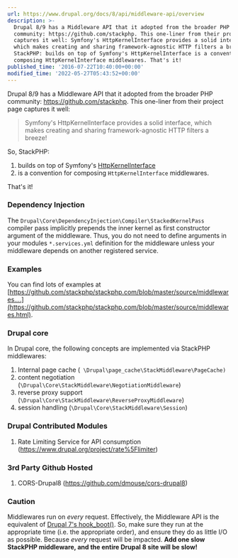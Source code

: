 ```yaml
---
url: https://www.drupal.org/docs/8/api/middleware-api/overview
description: >-
  Drupal 8/9 has a Middleware API that it adopted from the broader PHP
  community: https://github.com/stackphp. This one-liner from their project page
  captures it well: Symfony's HttpKernelInterface provides a solid interface,
  which makes creating and sharing framework-agnostic HTTP filters a breeze! So,
  StackPHP: builds on top of Symfony's HttpKernelInterface is a convention for
  composing HttpKernelInterface middlewares. That's it!
published_time: '2016-07-22T10:40:00+00:00'
modified_time: '2022-05-27T05:43:52+00:00'
---
```

Drupal 8/9 has a Middleware API that it adopted from the broader PHP community: <https://github.com/stackphp>. This one-liner from their project page captures it well:

> Symfony's HttpKernelInterface provides a solid interface, which makes creating and sharing framework-agnostic HTTP filters a breeze!

So, StackPHP:

1. builds on top of Symfony's [HttpKernelInterface](https://github.com/symfony/symfony/blob/master/src/Symfony/Component/HttpKernel/HttpKernelInterface.php)
2. is a convention for composing `HttpKernelInterface` middlewares.

That's it!

### Dependency Injection

The `Drupal\Core\DependencyInjection\Compiler\StackedKernelPass` compiler pass implicitly prepends the inner kernel as first constructor argument of the middleware. Thus, you do not need to define arguments in your modules `*.services.yml` definition for the middleware unless your middleware depends on another registered service.

### Examples

You can find lots of examples at [https://github.com/stackphp/stackphp.com/blob/master/source/middlewares....](https://github.com/stackphp/stackphp.com/blob/master/source/middlewares.html).

### Drupal core

In Drupal core, the following concepts are implemented via StackPHP middlewares:

1. Internal page cache (` \Drupal\page_cache\StackMiddleware\PageCache)`
2. content negotiation (`\Drupal\Core\StackMiddleware\NegotiationMiddleware`)
3. reverse proxy support (`\Drupal\Core\StackMiddleware\ReverseProxyMiddleware`)
4. session handling (`\Drupal\Core\StackMiddleware\Session`)

### Drupal Contributed Modules

1. Rate Limiting Service for API consumption (<https://www.drupal.org/project/rate%5Flimiter>)

### 3rd Party Github Hosted

1. CORS-Drupal8 (<https://github.com/dmouse/cors-drupal8>)

### Caution

Middlewares run on _every_ request. Effectively, the Middleware API is the equivalent of [Drupal 7's hook\_boot()](https://www.drupal.org/node/1909596). So, make sure they run at the appropriate time (i.e. the appropriate order), and ensure they do as little I/O as possible. Because _every_ request will be impacted. **Add one slow StackPHP middleware, and the entire Drupal 8 site will be slow!**